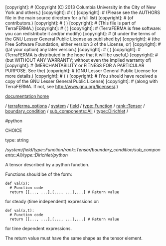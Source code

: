 [copyright]: # (Copyright (C) 2013 Columbia University in the City of New York and others.)
[copyright]: # ( )
[copyright]: # (Please see the AUTHORS file in the main source directory for a full list)
[copyright]: # (of contributors.)
[copyright]: # ( )
[copyright]: # (This file is part of TerraFERMA.)
[copyright]: # ( )
[copyright]: # (TerraFERMA is free software: you can redistribute it and/or modify)
[copyright]: # (it under the terms of the GNU Lesser General Public License as published by)
[copyright]: # (the Free Software Foundation, either version 3 of the License, or)
[copyright]: # ((at your option) any later version.)
[copyright]: # ( )
[copyright]: # (TerraFERMA is distributed in the hope that it will be useful,)
[copyright]: # (but WITHOUT ANY WARRANTY; without even the implied warranty of)
[copyright]: # (MERCHANTABILITY or FITNESS FOR A PARTICULAR PURPOSE. See the)
[copyright]: # (GNU Lesser General Public License for more details.)
[copyright]: # ( )
[copyright]: # (You should have received a copy of the GNU Lesser General Public License)
[copyright]: # (along with TerraFERMA. If not, see <http://www.gnu.org/licenses/>.)

[documentation home](Documentation)

/ [terraferma_options](../../../../../../../../terraferma_options) / [system](../../../../../../../system) / [field](../../../../../../field) / [type::Function](../../../../../type__Function) / [rank::Tensor](../../../../rank__Tensor) / [boundary_condition](../../../boundary_condition) / [sub_components::All](../../sub_components__All) / [type::Dirichlet](../type__Dirichlet) /

#python

CHOICE 

type: string

*/system/field/type::Function/rank::Tensor/boundary_condition/sub_components::All/type::Dirichlet/python*

A tensor described by a python function.

Functions should be of the form:

    def val(x):
      # Function code
      return [[..., ...],[..., ...],...] # Return value

 for steady (time independent) expressions or:

    def val(x,t):
      # Function code
      return [[..., ...],[..., ...],...] # Return value

 for time dependent expressions.

The return value must have the same shape as the tensor element.

[autogenerated]: # (This file was automatically generated from the schema file:/home/cwilson/repos/github/TerraFERMA/TerraFERMA/buckettools/schemas/function.rng.)

